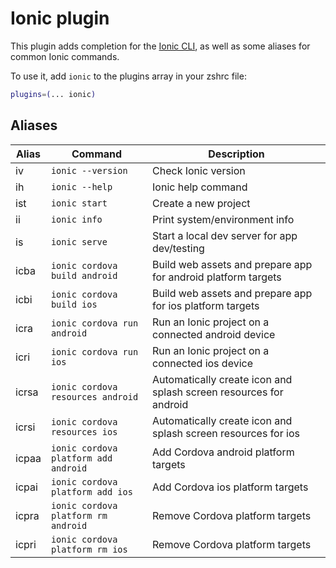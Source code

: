 # Ionic plugin

This plugin adds completion for the
[Ionic CLI](https://ionicframework.com/docs/cli), as well as some aliases for
common Ionic commands.

To use it, add `ionic` to the plugins array in your zshrc file:

```zsh
plugins=(... ionic)
```

## Aliases

| Alias | Command                              | Description                                                       |
| ----- | ------------------------------------ | ----------------------------------------------------------------- |
| iv    | `ionic --version`                    | Check Ionic version                                               |
| ih    | `ionic --help`                       | Ionic help command                                                |
| ist   | `ionic start`                        | Create a new project                                              |
| ii    | `ionic info`                         | Print system/environment info                                     |
| is    | `ionic serve`                        | Start a local dev server for app dev/testing                      |
| icba  | `ionic cordova build android`        | Build web assets and prepare app for android platform targets     |
| icbi  | `ionic cordova build ios`            | Build web assets and prepare app for ios platform targets         |
| icra  | `ionic cordova run android`          | Run an Ionic project on a connected android device                |
| icri  | `ionic cordova run ios`              | Run an Ionic project on a connected ios device                    |
| icrsa | `ionic cordova resources android`    | Automatically create icon and splash screen resources for android |
| icrsi | `ionic cordova resources ios`        | Automatically create icon and splash screen resources for ios     |
| icpaa | `ionic cordova platform add android` | Add Cordova android platform targets                              |
| icpai | `ionic cordova platform add ios`     | Add Cordova ios platform targets                                  |
| icpra | `ionic cordova platform rm android`  | Remove Cordova platform targets                                   |
| icpri | `ionic cordova platform rm ios`      | Remove Cordova platform targets                                   |
